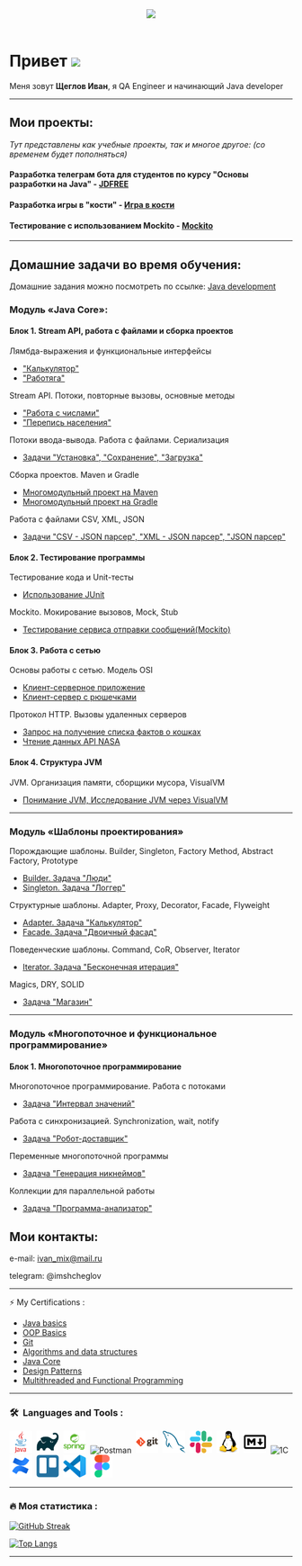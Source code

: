 <div id="header" align="center">
  <img src="https://media.giphy.com/media/SUcApSWjPwQMARvcM8/giphy.gif" width="150"/>
</div>
<div id="seconder" align="center">
  <img src="https://komarev.com/ghpvc/?username=ischeglov&style=flat-square&color=blue" alt=""/>
</div>

<h1>
  Привет
  <img src="https://media.giphy.com/media/v1.Y2lkPTc5MGI3NjExZ2I2ajJsNjM1MTRidThhdDMwMGZodGdxNWZteWxva204dW9vbDl4ZSZlcD12MV9pbnRlcm5hbF9naWZfYnlfaWQmY3Q9cw/hvRJCLFzcasrR4ia7z/giphy.gif" width="30px"/>
</h1>

Меня зовут **Щеглов Иван**, я QA Engineer и начинающий Java developer

---

## Мои проекты:

*Тут представлены как учебные проекты, так и многое другое: (со временем будет пополняться)*

#### Разработка телеграм бота для студентов по курсу "Основы разработки на Java" - [JDFREE](https://github.com/ischeglov/JDFREE)
#### Разработка игры в "кости" - [Игра в кости](https://github.com/ischeglov/Dices_game)
#### Тестирование с использованием Mockito - [Mockito](https://github.com/ischeglov/Mockito)

---

## Домашние задачи во время обучения:

Домашние задания можно посмотреть по ссылке: [Java development](https://github.com/ischeglov/My_homework)

### Модуль «Java Core»:

#### Блок 1. Stream API, работа с файлами и сборка проектов

Лямбда-выражения и функциональные интерфейсы
* ["Калькулятор"](https://github.com/ischeglov/HW_Lambda_Calculator)
* ["Работяга"](https://github.com/ischeglov/HW_Lambda_Worker)

Stream API. Потоки, повторные вызовы, основные методы
* ["Работа с числами"](https://github.com/ischeglov/HW_Stream_Numbers)
* ["Перепись населения"](https://github.com/ischeglov/HW_Stream_Population_Census)

Потоки ввода-вывода. Работа с файлами. Сериализация
* [Задачи "Установка", "Сохранение", "Загрузка"](https://github.com/ischeglov/HW_IO_Streams_Serialization)

Сборка проектов. Maven и Gradle
* [Многомодульный проект на Maven](https://github.com/ischeglov/HW_Maven)
* [Многомодульный проект на Gradle](https://github.com/ischeglov/HW_Gradle)

Работа с файлами CSV, XML, JSON
* [Задачи "CSV - JSON парсер", "XML - JSON парсер", "JSON парсер"](https://github.com/ischeglov/HW_CSV_XML_JSON)

#### Блок 2. Тестирование программы

Тестирование кода и Unit-тесты
* [Использование JUnit](https://github.com/ischeglov/HW_JUnit)

Mockito. Мокирование вызовов, Mock, Stub
* [Тестирование сервиса отправки сообщений(Mockito)](https://github.com/ischeglov/Mockito)

#### Блок 3. Работа с сетью

Основы работы с сетью. Модель OSI
* [Клиент-серверное приложение](https://github.com/ischeglov/HW_Client_Server_Application)
* [Клиент-сервер с рюшечками](https://github.com/ischeglov/HW_Client_Server_Application_With_Frills)

Протокол HTTP. Вызовы удаленных серверов
* [Запрос на получение списка фактов о кошках](https://github.com/ischeglov/HW_HTTP_Protocol_Request_For_Cats)
* [Чтение данных API NASA](https://github.com/ischeglov/HW_HTTP_Protocol_Reading_NASA_API_Data)

#### Блок 4. Структура JVM

JVM. Организация памяти, сборщики мусора, VisualVM
* [Понимание JVM, Исследование JVM через VisualVM](https://github.com/ischeglov/HW_JVM)

---

### Модуль «Шаблоны проектирования»

Порождающие шаблоны. Builder, Singleton, Factory Method, Abstract Factory, Prototype
* [Builder. Задача "Люди"](https://github.com/ischeglov/HW_Design_Patterns_-_Builder)
* [Singleton. Задача "Логгер"](https://github.com/ischeglov/HW_Design_Patterns_-_Singleton)

Структурные шаблоны. Adapter, Proxy, Decorator, Facade, Flyweight
* [Adapter. Задача "Калькулятор"](https://github.com/ischeglov/HW_Structural_Patterns_-_Adapter)
* [Facade. Задача "Двоичный фасад"](https://github.com/ischeglov/HW_Structural_Patterns_-_Facade)

Поведенческие шаблоны. Command, CoR, Observer, Iterator
* [Iterator. Задача "Бесконечная итерация"](https://github.com/ischeglov/HW_Behavioral_Patterns_-_Iterator)

Magics, DRY, SOLID
* [Задача "Магазин"](https://github.com/ischeglov/HW_Magics_DRY_SOLID)

---

### Модуль «Многопоточное и функциональное программирование»

#### Блок 1. Многопоточное программирование

Многопоточное программирование. Работа с потоками
* [Задача "Интервал значений"](https://github.com/ischeglov/HW_Multithreading_Range_Of_Values)

Работа с синхронизацией. Synchronization, wait, notify
* [Задача "Робот-доставщик"](https://github.com/ischeglov/HW_Multithreading_Delivery_Robot)

Переменные многопоточной программы
* [Задача "Генерация никнеймов"](https://github.com/ischeglov/HW_Multithreading_Nickname_Generation)

Коллекции для параллельной работы
* [Задача "Программа-анализатор"](https://github.com/ischeglov/HW_Multithreading_Analyzer_Program)

## Мои контакты:
e-mail: ivan_mix@mail.ru

telegram: @imshcheglov

</p>

---

⚡  My Certifications :
- [Java basics](https://github.com/ischeglov/Certificates/blob/main/1_Java%20Basics.pdf)
- [OOP Basics](https://github.com/ischeglov/Certificates/blob/main/2_OOP%20Basics.pdf)
- [Git](https://github.com/ischeglov/Certificates/blob/main/3_Git.pdf)
- [Algorithms and data structures](https://github.com/ischeglov/Certificates/blob/main/4_Algorithms%20and%20data%20structures.pdf)
- [Java Core](https://github.com/ischeglov/Certificates/blob/main/5_Java%20Core.pdf)
- [Design Patterns](https://github.com/ischeglov/Certificates/blob/main/6_Design%20Patterns.pdf)
- [Multithreaded and Functional Programming](https://github.com/ischeglov/Certificates/blob/main/7_Multithreaded%20and%20Functional%20Programming.pdf)

</p>

---

### 🛠 &nbsp;Languages and Tools :
<p>
<img src="https://github.com/devicons/devicon/blob/master/icons/java/java-original-wordmark.svg" title="Java" alt="Java" width="40" height="40"/>&nbsp;
<img src="https://github.com/devicons/devicon/blob/master/icons/gradle/gradle-plain.svg" title="Gradle" alt="Gradle" width="40" height="40"/>&nbsp;
<img src="https://github.com/devicons/devicon/blob/master/icons/spring/spring-original-wordmark.svg" title="Spring" alt="Spring" width="40" height="40"/>&nbsp;
<img src="https://www.vectorlogo.zone/logos/getpostman/getpostman-icon.svg" title="Postman"  alt="Postman" width="40" height="40"/>&nbsp;
<img src="https://github.com/devicons/devicon/blob/master/icons/git/git-original-wordmark.svg" title="Git" alt="Git" width="40" height="40"/>&nbsp;
<img src="https://github.com/devicons/devicon/blob/master/icons/mysql/mysql-original.svg" title="MySQL" alt="MySQL" width="40" height="40"/>&nbsp;
<img src="https://github.com/devicons/devicon/blob/master/icons/slack/slack-original.svg" title="Slack" alt="Slack" width="40" height="40"/>&nbsp; 
<img src="https://github.com/devicons/devicon/blob/master/icons/linux/linux-original.svg" title="Linux" alt="Linux" width="40" height="40"/>&nbsp;
<img src="https://github.com/devicons/devicon/blob/master/icons/markdown/markdown-original.svg" title="MD" alt="MD" width="40" height="40"/>&nbsp;
<img src="https://upload.wikimedia.org/wikipedia/commons/9/93/1C_Company_logo.svg" title="1С" alt="1С" width="40" height="40"/>&nbsp;
<img src="https://github.com/devicons/devicon/blob/master/icons/confluence/confluence-original.svg" title="Confluence" alt="Confluence" width="40" height="40"/>&nbsp;
<img src="https://github.com/devicons/devicon/blob/master/icons/trello/trello-plain.svg" title="Trello" alt="Trello" width="40" height="40"/>&nbsp;
<img src="https://github.com/devicons/devicon/blob/master/icons/vscode/vscode-original.svg" title="VS Code" alt="VS Code" width="40" height="40"/>&nbsp;
<img src="https://github.com/devicons/devicon/blob/master/icons/figma/figma-original.svg" title="Figma" alt="Figma" width="40" height="40"/>&nbsp;
  
</p>

---

### :fire: Моя статистика :
[![GitHub Streak](http://github-readme-streak-stats.herokuapp.com?user=ischeglov&theme=highcontrast&border_radius=4.6&locale=ru)](https://git.io/streak-stats)


[![Top Langs](https://github-readme-stats.vercel.app/api/top-langs/?username=ischeglov&layout=compact&theme=vision-friendly-dark)](https://github.com/anuraghazra/github-readme-stats)

---

